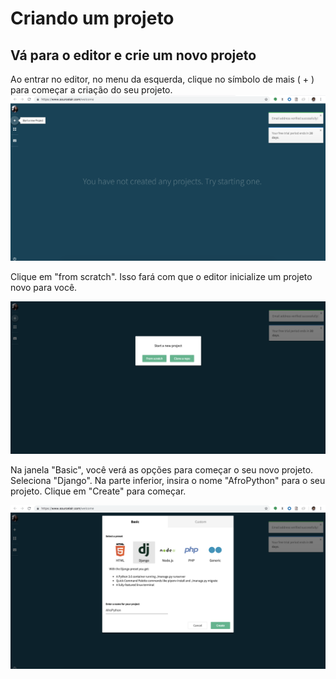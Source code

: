 # Criando um projeto

## Vá para o editor e crie um novo projeto

Ao entrar no editor, no menu da esquerda, clique no símbolo de mais ( + ) para começar a criação do seu projeto. 
![novo_projeto](novo_projeto.png)

Clique em "from scratch". Isso fará com que o editor inicialize um projeto novo para você. 

![comecando_projeto](comecando_projeto.png)

Na janela "Basic", você verá as opções para começar o seu novo projeto. Seleciona "Django". Na parte inferior, insira o nome "AfroPython" para o seu projeto. Clique em "Create" para começar. 

![projeto_django](projeto_django.png)
